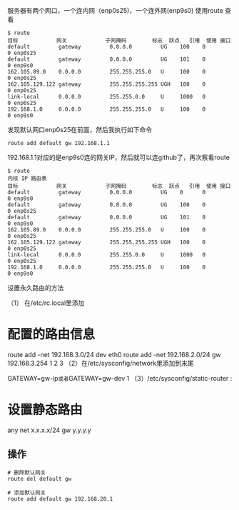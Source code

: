 服务器有两个网口，一个连内网（enp0s25)，一个连外网(enp9s0)
使用route 查看

```shell
$ route
目标            网关            子网掩码        标志  跃点   引用  使用 接口
default         gateway         0.0.0.0         UG    100    0        0 enp0s25
default         gateway         0.0.0.0         UG    101    0        0 enp9s0
162.105.89.0    0.0.0.0         255.255.255.0   U     100    0        0 enp0s25
162.105.129.122 gateway         255.255.255.255 UGH   100    0        0 enp0s25
link-local      0.0.0.0         255.255.0.0     U     1000   0        0 enp0s25
192.168.1.0     0.0.0.0         255.255.255.0   U     100    0        0 enp9s0
```

发现默认网口enp0s25在前面，然后我执行如下命令

```shell
route add default gw 192.168.1.1
```

192.168.1.1对应的是enp9s0连的网关IP，然后就可以连github了，再次察看route

```shell
$ route
内核 IP 路由表
目标            网关            子网掩码        标志  跃点   引用  使用 接口
default         gateway         0.0.0.0         UG    0      0        0 enp9s0
default         gateway         0.0.0.0         UG    100    0        0 enp0s25
default         gateway         0.0.0.0         UG    101    0        0 enp9s0
162.105.89.0    0.0.0.0         255.255.255.0   U     100    0        0 enp0s25
162.105.129.122 gateway         255.255.255.255 UGH   100    0        0 enp0s25
link-local      0.0.0.0         255.255.0.0     U     1000   0        0 enp0s25
192.168.1.0     0.0.0.0         255.255.255.0   U     100    0        0 enp9s0
```

设置永久路由的方法

（1） 在/etc/rc.local里添加

# 配置的路由信息

route add -net 192.168.3.0/24 dev eth0
route add -net 192.168.2.0/24 gw 192.168.3.254
1
2
3
（2）在/etc/sysconfig/network里添加到末尾

GATEWAY=gw-ip` 或者 `GATEWAY=gw-dev
1
（3）/etc/sysconfig/static-router :

# 设置静态路由

any net x.x.x.x/24 gw y.y.y.y

## 操作

```shell
# 删除默认网关
route del default gw 

# 添加默认网关
route add default gw 192.168.20.1
```
